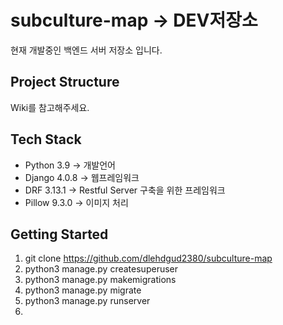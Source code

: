 # subculture-map -> DEV저장소
현재 개발중인 백엔드 서버 저장소 입니다.

## Project Structure
Wiki를 참고해주세요.

## Tech Stack
* Python 3.9 -> 개발언어
* Django 4.0.8 -> 웹프레임워크
* DRF 3.13.1 -> Restful Server 구축을 위한 프레임워크
* Pillow 9.3.0 -> 이미지 처리

## Getting Started
1. git clone https://github.com/dlehdgud2380/subculture-map
2. python3 manage.py createsuperuser
3. python3 manage.py makemigrations
4. python3 manage.py migrate
5. python3 manage.py runserver
6. 